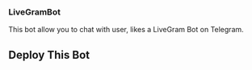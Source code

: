 ### LiveGramBot

This bot allow you to chat with user, likes a LiveGram Bot on Telegram.

## Deploy This Bot
